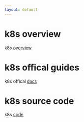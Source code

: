 ```yaml
---
layout: default
---
```


# k8s overview
k8s [overview](k8s_overview.html)

# k8s offical guides

k8s offical [docs](https://kubernetes.io/docs/concepts/)

# k8s source code

k8s [code](k8s_code.html)

